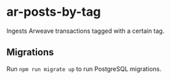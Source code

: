 # ar-posts-by-tag

Ingests Arweave transactions tagged with a certain tag.

## Migrations

Run `npm run migrate up` to run PostgreSQL migrations.